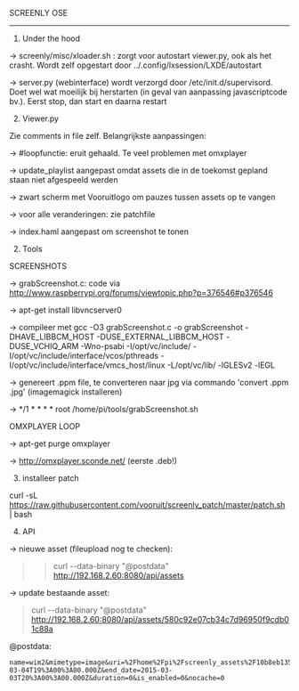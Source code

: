 SCREENLY OSE
************

1) Under the hood


-> screenly/misc/xloader.sh : zorgt voor autostart viewer.py, ook als het crasht. Wordt zelf opgestart door ../.config/lxsession/LXDE/autostart

-> server.py (webinterface) wordt verzorgd door /etc/init.d/supervisord. Doet wel wat moeilijk bij herstarten (in geval van aanpassing javascriptcode bv.). Eerst stop, dan start en daarna restart

2) Viewer.py

Zie comments in file zelf. Belangrijkste aanpassingen:

-> #loopfunctie: eruit gehaald. Te veel problemen met omxplayer

-> update_playlist aangepast omdat assets die in de toekomst gepland staan niet afgespeeld werden

-> zwart scherm met Vooruitlogo om pauzes tussen assets op te vangen

-> voor alle veranderingen: zie patchfile

-> index.haml aangepast om screenshot te tonen


2) Tools

SCREENSHOTS

-> grabScreenshot.c: code via http://www.raspberrypi.org/forums/viewtopic.php?p=376546#p376546

-> apt-get install libvncserver0

-> compileer met  gcc -O3 grabScreenshot.c -o grabScreenshot -DHAVE_LIBBCM_HOST -DUSE_EXTERNAL_LIBBCM_HOST -DUSE_VCHIQ_ARM -Wno-psabi -I/opt/vc/include/ -I/opt/vc/include/interface/vcos/pthreads -I/opt/vc/include/interface/vmcs_host/linux -L/opt/vc/lib/ -lGLESv2 -lEGL

-> genereert .ppm file, te converteren naar jpg via commando 'convert .ppm .jpg' (imagemagick installeren)

-> */1 * * * *	root	/home/pi/tools/grabScreenshot.sh

OMXPLAYER LOOP

-> apt-get purge omxplayer

-> http://omxplayer.sconde.net/ (eerste .deb!)

3) installeer patch

curl -sL https://raw.githubusercontent.com/vooruit/screenly_patch/master/patch.sh | bash

4) API

-> nieuwe asset (fileupload nog te checken):
> > curl --data-binary "@postdata" http://192.168.2.60:8080/api/assets

-> update bestaande asset:
> curl --data-binary "@postdata" http://192.168.2.60:8080/api/assets/580c92e07cb34c7d96950f9cdb01c88a

@postdata:
``` 
name=wim2&mimetype=image&uri=%2Fhome%2Fpi%2Fscreenly_assets%2F10b8eb1354be48cbaa228a749c6fb841&is_active=false&start_date=2015-03-04T19%3A00%3A00.000Z&end_date=2015-03-03T20%3A00%3A00.000Z&duration=0&is_enabled=0&nocache=0
```

